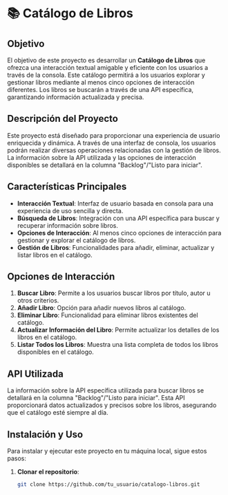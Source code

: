 # 📚 Catálogo de Libros

## Objetivo
El objetivo de este proyecto es desarrollar un **Catálogo de Libros** que ofrezca una interacción textual amigable y eficiente con los usuarios a través de la consola. Este catálogo permitirá a los usuarios explorar y gestionar libros mediante al menos cinco opciones de interacción diferentes. Los libros se buscarán a través de una API específica, garantizando información actualizada y precisa.

## Descripción del Proyecto
Este proyecto está diseñado para proporcionar una experiencia de usuario enriquecida y dinámica. A través de una interfaz de consola, los usuarios podrán realizar diversas operaciones relacionadas con la gestión de libros. La información sobre la API utilizada y las opciones de interacción disponibles se detallará en la columna "Backlog"/"Listo para iniciar".

## Características Principales
- **Interacción Textual**: Interfaz de usuario basada en consola para una experiencia de uso sencilla y directa.
- **Búsqueda de Libros**: Integración con una API específica para buscar y recuperar información sobre libros.
- **Opciones de Interacción**: Al menos cinco opciones de interacción para gestionar y explorar el catálogo de libros.
- **Gestión de Libros**: Funcionalidades para añadir, eliminar, actualizar y listar libros en el catálogo.

## Opciones de Interacción
1. **Buscar Libro**: Permite a los usuarios buscar libros por título, autor u otros criterios.
2. **Añadir Libro**: Opción para añadir nuevos libros al catálogo.
3. **Eliminar Libro**: Funcionalidad para eliminar libros existentes del catálogo.
4. **Actualizar Información del Libro**: Permite actualizar los detalles de los libros en el catálogo.
5. **Listar Todos los Libros**: Muestra una lista completa de todos los libros disponibles en el catálogo.

## API Utilizada
La información sobre la API específica utilizada para buscar libros se detallará en la columna "Backlog"/"Listo para iniciar". Esta API proporcionará datos actualizados y precisos sobre los libros, asegurando que el catálogo esté siempre al día.

## Instalación y Uso
Para instalar y ejecutar este proyecto en tu máquina local, sigue estos pasos:

1. **Clonar el repositorio**:
   ```sh
   git clone https://github.com/tu_usuario/catalogo-libros.git

